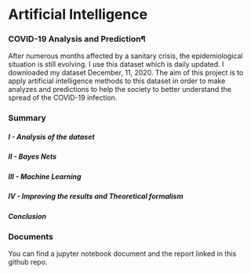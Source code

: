 # Artificial Intelligence

### COVID-19 Analysis and Prediction¶

After numerous months affected by a sanitary crisis, the epidemiological situation is still evolving. I use this dataset which is daily updated. I downloaded my dataset  December, 11, 2020. 
The aim of this project is to apply artificial intelligence methods to this dataset in order to make analyzes and predictions to help the society to better understand the spread of the COVID-19 infection.


### Summary

##### I - Analysis of the dataset
##### II - Bayes Nets
##### III - Machine Learning
##### IV - Improving the results and Theoretical formalism
##### Conclusion	

### Documents

You can find a jupyter notebook document and the report linked in this github repo.
